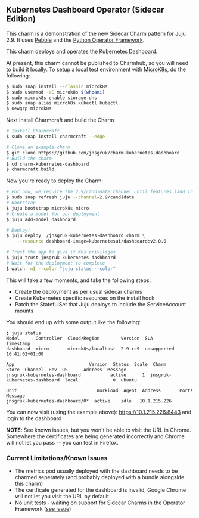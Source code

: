 ## Kubernetes Dashboard Operator (Sidecar Edition)

This charm is a demonstration of the new Sidecar Charm pattern for Juju 2.9. It uses [Pebble](https://github.com/canonical/pebble) and the [Python Operator Framework](https://pythonoperatorframework.io).

This charm deploys and operates the [Kubernetes Dashboard](https://kubernetes.io/docs/tasks/access-application-cluster/web-ui-dashboard/).

At present, this charm cannot be published to Charmhub, so you will need to build it locally. To setup a local test environment with [MicroK8s](https://microk8s.io), do the following:

```bash
$ sudo snap install --classic microk8s
$ sudo usermod -aG microk8s $(whoami)
$ sudo microk8s enable storage dns
$ sudo snap alias microk8s.kubectl kubectl
$ newgrp microk8s
```

Next install Charmcraft and build the Charm

```bash
# Install Charmcraft
$ sudo snap install charmcraft --edge

# Clone an example charm
$ git clone https://github.com/jnsgruk/charm-kubernetes-dashboard
# Build the charm
$ cd charm-kubernetes-dashboard
$ charmcraft build
```

Now you're ready to deploy the Charm:

```bash
# For now, we require the 2.9/candidate channel until features land in candidate/stable
$ sudo snap refresh juju --channel=2.9/candidate
# Bootstrap
$ juju bootstrap microk8s micro
# Create a model for our deployment
$ juju add-model dashboard

# Deploy!
$ juju deploy ./jnsgruk-kubernetes-dashboard.charm \
    --resource dashboard-image=kubernetesui/dashboard:v2.0.0

# Trust the app to give it K8s privileges
$ juju trust jnsgruk-kubernetes-dashboard
# Wait for the deployment to complete
$ watch -n1 --color "juju status --color"
```

This will take a few moments, and take the following steps:

- Create the deployment as per usual sidecar charms
- Create Kubernetes specific resources on the install hook
- Patch the StatefulSet that Juju deploys to include the ServiceAccount mounts

You should end up with some output like the following:

```
❯ juju status
Model      Controller  Cloud/Region        Version  SLA          Timestamp
dashboard  micro       microk8s/localhost  2.9-rc9  unsupported  16:41:02+01:00

App                            Version  Status  Scale  Charm                          Store  Channel  Rev  OS      Address  Message
jnsgruk-kubernetes-dashboard           active      1  jnsgruk-kubernetes-dashboard  local             0  ubuntu

Unit                              Workload  Agent  Address       Ports  Message
jnsgruk-kubernetes-dashboard/0*  active    idle   10.1.215.226
```

You can now visit (using the example above): https://10.1.215.226:8443 and login to the dashboard

**NOTE**: See known issues, but you won't be able to visit the URL in Chrome. Somewhere the certificates are being generated incorrectly and Chrome will not let you pass -- you can test in Firefox.

### Current Limitations/Known Issues

- The metrics pod usually deployed with the dashboard needs to be charmed seperately (and probably deployed with a bundle alongside this charm)
- The certficate generated for the dashboard is invalid, Google Chrome will not let you visit the URL by default
- No unit tests - waiting on support for Sidecar Charms in the Operator Framework ([see issue](https://github.com/canonical/operator/issues/488))
